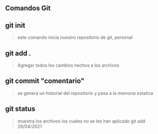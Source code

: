 ## Comandos Git

## git init
>este comando inicia nuestro repositorio de git, personal
## git add .
>Agregar todos los cambios hechos a los archivos
## git commit "comentario"
>se genera un historial del repositorio y pasa a la memoria estatica
## git status
>muestra los archivos los cuales no se les han aplicado git add
26/04/2021
